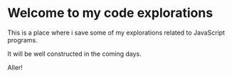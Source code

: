 # Welcome to my code explorations

This is a place where i save some of my explorations related to JavaScript programs.


It will be well constructed in the coming days.

Aller!
